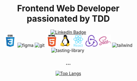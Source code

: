 <div id="header" align="center"> 
  <div>
  <h1>Frontend Web Developer passionated by TDD</h1>
  </div>

  <div id="badges" class="my-4">
    <a href="https://www.linkedin.com/in/gustavo-campos-347853163/">
      <img src="https://img.shields.io/badge/LinkedIn-blue?style=for-the-badge&logo=linkedin&logoColor=white" alt="LinkedIn Badge"/>
    </a>
  </div>
  <div style="magin-top: 2rem;">
     <img src="https://raw.githubusercontent.com/devicons/devicon/master/icons/css3/css3-original-wordmark.svg" alt="css3" width="40" height="40"/>
     <img src="https://www.vectorlogo.zone/logos/figma/figma-icon.svg" alt="figma" width="40" height="40"/> 
     <img src="https://www.vectorlogo.zone/logos/git-scm/git-scm-icon.svg" alt="git" width="40" height="40"/>
     <img src="https://raw.githubusercontent.com/devicons/devicon/master/icons/html5/html5-original-wordmark.svg" alt="html5" width="40" height="40"/>
     <img src="https://raw.githubusercontent.com/devicons/devicon/master/icons/linux/linux-original.svg" alt="linux" width="40" height="40"/>
      <img src="https://raw.githubusercontent.com/devicons/devicon/master/icons/react/react-original-wordmark.svg" alt="react" width="40" height="40"/>
      <img src="https://raw.githubusercontent.com/devicons/devicon/master/icons/redux/redux-original.svg" alt="redux" width="40" height="40"/> 
      <img src="https://raw.githubusercontent.com/devicons/devicon/master/icons/sass/sass-original.svg" alt="sass" width="40" height="40"/> 
      <img src="https://www.vectorlogo.zone/logos/tailwindcss/tailwindcss-icon.svg" alt="tailwind" width="40" height="40"/> 
    <img src="https://testing-library.com/img/octopus-64x64.png" title="Testing Libraty" alt="tasting-library" width="40" height="40"/>&nbsp;    
  </div>

### ...
[![Top Langs](https://github-readme-stats.vercel.app/api/top-langs/?username=gusdecante&layout=compact&theme=vision-friendly-dark)](https://github.com/anuraghazra/github-readme-stats)
</div>

